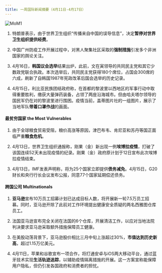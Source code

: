 ```yaml
---
title: 一周国际新闻摘要（4月11日-4月17日）
---
```


![MoM1](https://seth-1254428880.cos.ap-shanghai.myqcloud.com/%E6%9C%9D%E9%98%B3.jpg)

1. 特朗普表示，由于世界卫生组织“传播来自中国的误导信息”，决定**暂停对世界卫生组织提供经费**。

2. 中国广州防疫工作开展过程中，对黑人聚集社区采取的**强制措施**引发多个非洲国家的舆论关注。

3. 4月16日，**韩国议会选举**结果出炉，此前，文在寅领导的共同民主党和其它少数政党联合执政。本次选举后，共同民主党获得180个席位，占国会300席的六成，刷新了自韩国1987年宪政改革后国会选举的历史记录。

4. 4月15日，利比亚民族团结政府称，在首都的黎波里以西地区的军事行动中取得重要胜利，缴获大量弹药装备，占领了两座沿海城市。但由哈夫塔尔领导的国民军仍在对的黎波里进行围困。疫情当前，盖蒂图片社的一组图片，展示了当地军队**带着口罩作战**的画面。

<!--more-->

#### 最贫穷国家 the Most Vulnerables
1. 由于全球粮食贸易受阻，粮价高涨等原因，津巴布韦、肯尼亚和苏丹等国正面临严重**粮食危机**。

2. 4月13日，世界卫生组织通报称，刚果（金）新出现一例**埃博拉疫情**，打破了该国连续52天未出现疫情的纪录。刚果（金）政府原计划于12日宣布此次埃博拉疫情结束。

3. 4月13日，IMF发表声明称，将为25个国家立即提供**债务减免**。4月15日，G20财长和央行行长会议发布公报，同意77个国家延期偿还债务。

#### 跨国公司 Multinationals
1. **亚马逊**宣布10万员工招募计划已达成目标人数，将开展新一轮7.5万员工招募。同时，亚马逊开除了此前对工作环境提出健康安全质疑的两名西雅图仓库员工。

2. 法国亚马逊宣布完全关闭在法国的6个仓库，开展清洁工作，以应对当地法院判决要求亚马逊采取额外措施保障员工健康。

3. 在美股动荡背景下，亚马逊股价相比三月中旬上涨超过30%，**市值达到历史新高**，超过1.15万亿美元。

4. 4月11日，苹果和谷歌宣布一项合作，将打通安卓与iOS两大移动平台，通过蓝牙技术实现**生活轨迹追踪**，以辅助疫情隔离措施的开展。这一方案宣称能保障用户隐私，但仍引发各国政府和消费者的担忧。


 